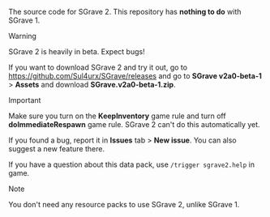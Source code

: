 The source code for SGrave 2. This repository has **nothing to do** with SGrave 1. 

> [!WARNING]
> SGrave 2 is heavily in beta. Expect bugs!

If you want to download SGrave 2 and try it out, go to https://github.com/Sul4urx/SGrave/releases and go to **SGrave v2a0-beta-1** > **Assets** and download **SGrave.v2a0-beta-1.zip**.

> [!IMPORTANT]
> Make sure you turn on the **KeepInventory** game rule and turn off **doImmediateRespawn** game rule. SGrave 2 can't do this automatically yet.

If you found a bug, report it in **Issues** tab > **New issue**. You can also suggest a new feature there.

If you have a question about this data pack, use `/trigger sgrave2.help` in game.

> [!NOTE]
> You don't need any resource packs to use SGrave 2, unlike SGrave 1.
